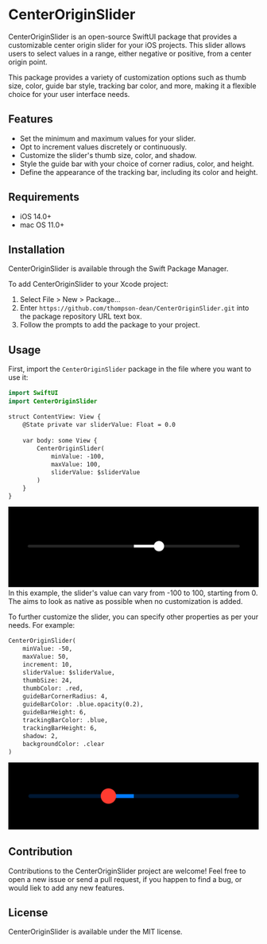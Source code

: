 # CenterOriginSlider 

CenterOriginSlider is an open-source SwiftUI package that provides a customizable center origin slider for your iOS projects. This slider allows users to select values in a range, either negative or positive, from a center origin point.

This package provides a variety of customization options such as thumb size, color, guide bar style, tracking bar color, and more, making it a flexible choice for your user interface needs.

## Features

- Set the minimum and maximum values for your slider.
- Opt to increment values discretely or continuously.
- Customize the slider's thumb size, color, and shadow.
- Style the guide bar with your choice of corner radius, color, and height.
- Define the appearance of the tracking bar, including its color and height.

## Requirements

- iOS 14.0+
- mac OS 11.0+

## Installation

CenterOriginSlider is available through the Swift Package Manager. 

To add CenterOriginSlider to your Xcode project:
1. Select File > New > Package...
2. Enter `https://github.com/thompson-dean/CenterOriginSlider.git` into the package repository URL text box.
3. Follow the prompts to add the package to your project.

## Usage

First, import the `CenterOriginSlider` package in the file where you want to use it:

```swift
import SwiftUI
import CenterOriginSlider
```

```
struct ContentView: View {
    @State private var sliderValue: Float = 0.0

    var body: some View {
        CenterOriginSlider(
            minValue: -100,
            maxValue: 100,
            sliderValue: $sliderValue
        )
    }
}
```
![Example 1](screenshots/screen01.png)
In this example, the slider's value can vary from -100 to 100, starting from 0. The aims to look as native as possible when no customization is added.

To further customize the slider, you can specify other properties as per your needs. For example:

```
CenterOriginSlider(
    minValue: -50,
    maxValue: 50,
    increment: 10,
    sliderValue: $sliderValue,
    thumbSize: 24,
    thumbColor: .red,
    guideBarCornerRadius: 4,
    guideBarColor: .blue.opacity(0.2),
    guideBarHeight: 6,
    trackingBarColor: .blue,
    trackingBarHeight: 6,
    shadow: 2,
    backgroundColor: .clear
)
```
![Example 2](screenshots/screen02.png)
## Contribution
Contributions to the CenterOriginSlider project are welcome! Feel free to open a new issue or send a pull request, if you happen to find a bug, or would liek to add any new features.

## License
CenterOriginSlider is available under the MIT license.
